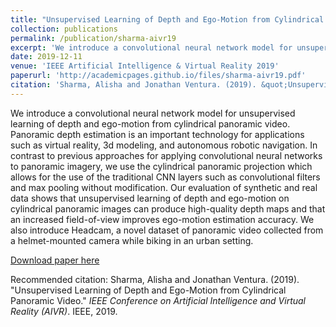```yaml
---
title: "Unsupervised Learning of Depth and Ego-Motion from Cylindrical Panoramic Video"
collection: publications
permalink: /publication/sharma-aivr19
excerpt: 'We introduce a convolutional neural network model for unsupervised learning of depth and ego-motion from cylindrical panoramic video.'
date: 2019-12-11
venue: 'IEEE Artificial Intelligence & Virtual Reality 2019'
paperurl: 'http://academicpages.github.io/files/sharma-aivr19.pdf'
citation: 'Sharma, Alisha and Jonathan Ventura. (2019). &quot;Unsupervised Learning of Depth and Ego-Motion from Cylindrical Panoramic Video.&quot; <i>IEEE Conference on Artificial Intelligence and Virtual Reality (AIVR)</i>. IEEE, 2019.'
---
```

We introduce a convolutional neural network model for unsupervised learning of depth and ego-motion from cylindrical panoramic video. Panoramic depth estimation is an important technology for applications such as virtual reality, 3d modeling, and autonomous robotic navigation. In contrast to previous approaches for applying convolutional neural networks to panoramic imagery, we use the cylindrical panoramic projection which allows for the use of the traditional CNN layers such as convolutional filters and max pooling without modification. Our evaluation of synthetic and real data shows that unsupervised learning of depth and ego-motion on cylindrical panoramic images can produce high-quality depth maps and that an increased field-of-view improves ego-motion estimation accuracy. We also introduce Headcam, a novel dataset of panoramic video collected from a helmet-mounted camera while biking in an urban setting.

[Download paper here](http://academicpages.github.io/files/sharma-aivr19.pdf)

Recommended citation: Sharma, Alisha and Jonathan Ventura. (2019). &quot;Unsupervised Learning of Depth and Ego-Motion from Cylindrical Panoramic Video.&quot; <i>IEEE Conference on Artificial Intelligence and Virtual Reality (AIVR)</i>. IEEE, 2019.
